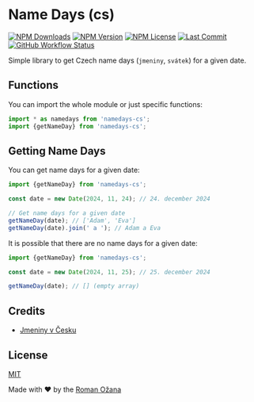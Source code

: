 # Name Days (cs)

[![NPM Downloads](https://img.shields.io/npm/dm/namedays-cs?style=for-the-badge)](https://www.npmjs.com/package/namedays-cs)
[![NPM Version](https://img.shields.io/npm/v/namedays-cs?style=for-the-badge)](https://www.npmjs.com/package/namedays-cs)
[![NPM License](https://img.shields.io/npm/l/namedays-cs?style=for-the-badge)](https://github.com/OzzyCzech/namedays-cs/blob/main/LICENSE)
[![Last Commit](https://img.shields.io/github/last-commit/OzzyCzech/namedays-cs?style=for-the-badge)](https://github.com/OzzyCzech/namedays-cs/commits/main)
[![GitHub Workflow Status](https://img.shields.io/github/actions/workflow/status/OzzyCzech/namedays-cs/main.yml?style=for-the-badge)](https://github.com/OzzyCzech/namedays-cs/actions)

Simple library to get Czech name days (`jmeniny`, `svátek`) for a given date.

## Functions

You can import the whole module or just specific functions:

```javascript
import * as namedays from 'namedays-cs';
import {getNameDay} from 'namedays-cs';
```

## Getting Name Days

You can get name days for a given date:

```javascript
import {getNameDay} from 'namedays-cs';

const date = new Date(2024, 11, 24); // 24. december 2024

// Get name days for a given date
getNameDay(date); // ['Adam', 'Eva']
getNameDay(date).join(' a '); // Adam a Eva
```

It is possible that there are no name days for a given date:

```javascript
import {getNameDay} from 'namedays-cs';

const date = new Date(2024, 11, 25); // 25. december 2024

getNameDay(date); // [] (empty array)
```

## Credits

- [Jmeniny v Česku](https://cs.wikipedia.org/wiki/Jmeniny_v_%C4%8Cesku)

## License

[MIT](./LICENSE)

Made with ❤️ by the [Roman Ožana](https://ozana.cz)     